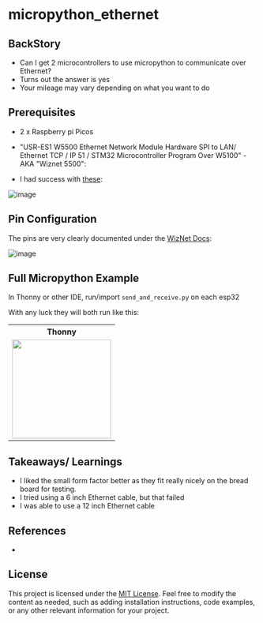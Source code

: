 # micropython_ethernet

## BackStory
- Can I get 2 microcontrollers to use micropython to communicate over Ethernet?
- Turns out the answer is yes
- Your mileage may vary depending on what you want to do

##  Prerequisites

 - 2 x Raspberry pi Picos
 - "USR-ES1 W5500 Ethernet Network Module Hardware SPI to LAN/ Ethernet TCP / IP 51 / STM32 Microcontroller Program Over W5100" - AKA "Wiznet 5500":

 - I had success with [these](https://www.aliexpress.us/item/3256804674673261.html):

 ![image](https://github.com/user-attachments/assets/d7ae2a9f-5037-468d-88e9-c5acaacc438a)


## Pin Configuration

The pins are very clearly documented under the [WizNet Docs](https://github.com/Wiznet/RP2040-HAT-MicroPython/blob/main/Ethernet%20Example%20Getting%20Started%20%5BMicropython%5D.md):

![image](https://github.com/user-attachments/assets/c3975716-31a0-4755-ac59-04e6be781a35)





## Full Micropython Example

In Thonny or other IDE, run/import `send_and_receive.py` on each esp32

With any luck they will both run like this:

<table>
  <tr>
    <th>Thonny</th>
  </tr>
  <tr>
    <td align="center"><img src="pics/thonny_uart.png" width="200" height="200"></td>
  </tr>
</table>

## Takeaways/ Learnings
- I liked the small form factor better as they fit really nicely on the bread board for testing.
- I tried using a 6 inch Ethernet cable, but that failed
- I was able to use a 12 inch Ethernet cable

## References

-

## License
This project is licensed under the [MIT License](LICENSE).
Feel free to modify the content as needed, such as adding installation instructions, code examples, or any other relevant information for your project.



